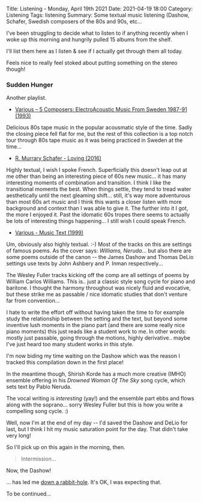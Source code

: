 Title: Listening - Monday, April 19th 2021
Date: 2021-04-19 18:00
Category: Listening
Tags: listening
Summary: Some textual music listening (Dashow, Schafer, Swedish composers of the 80s and 90s, etc...


I've been struggling to decide what to listen to if anything recently when 
I woke up this morning and hungrily pulled 15 albums from the shelf.

I'll list them here as I listen & see if I actually get through them all today.

Feels nice to really feel stoked about putting something on the stereo though!

### Sudden Hunger

Another playlist.

- [Various – 5 Composers: ElectroAcoustic Music From Sweden 1987-91 (1993)](https://www.discogs.com/Various-5-Composers-ElectroAcoustic-Music-From-Sweden-1987-91/release/280044)

Delicious 80s tape music in the popular acousmatic style of the time. Sadly the closing piece fell flat for me, but the rest of this collection is a top notch tour through 80s tape music as it was being practiced in Sweden at the time...


- [R. Murrary Schafer - Loving (2016)](https://www.discogs.com/R-Murray-Schafer-Loving/release/12644023)

Highly textual, I wish I spoke French. Superficially this doesn't leap out at me other than being an interesting piece of 60s new music... it has many interesting 
moments of combination and transition. I think I like the transitional moments the best. When things settle, they tend to tread water aesthetically until the next 
gleaming shift... still, it's way more adventurous than most 60s art music and I think this wants a closer listen with more background and context than 
I was able to give it. The further into it I got, the more I enjoyed it. Past the idomatic 60s tropes there seems to actually be lots of interesting things happening...
I still wish I could speak French.


- [Various - Music Text (1999)](https://www.discogs.com/Fuller-Korde-Dashow-DeLio-Williams-Neruda-Ashbery-Inman-Music-Text/release/5079820)

Um, obviously also highly textual. :-) Most of the tracks on this are settings of famous poems. As the cover says: *Williams, Neruda*... but also there are 
some poems outside of the canon -- the James Dashow and Thomas DeLio settings use texts by John Ashbery and P. Inman respectively...

The Wesley Fuller tracks kicking off the comp are all settings of poems by William Carlos Williams. This is.. just a classic style song cycle for piano and baritone.
I thought the harmony throughout was nicely fluid and evocative, but these strike me as passable / nice idomatic studies that don't venture far from convention...

I hate to write the effort off without having taken the time to for example study the relationship between the setting and the text, but 
beyond some inventive lush moments in the piano part (and there are some really nice piano moments) this just reads like a student work to me. 
In other words: mostly just passable, going through the motions, highly derivative.. maybe I've just heard too many student works in this style.

I'm now biding my time waiting on the Dashow which was the reason I tracked this compilation down in the first place!

In the meantime though, Shirish Korde has a much more creative (IMHO) ensemble offering in his *Drowned Woman Of The Sky* song cycle, which sets text by Pablo Neruda.

The vocal writing is *interesting* (yay!) and the ensemble part ebbs and flows along with the soprano... sorry Wesley Fuller but this is how you write 
a compelling song cycle. :)

Well, now I'm at the end of my day -- I'd saved the Dashow and DeLio for last, but I think I hit my music saturation point for the day. That didn't take very long!

So I'll pick up on this again in the morning, then.

> Intermission...

Now, the Dashow!

... has led me [down a rabbit-hole](/research/). It's OK, I was expecting that.

To be continued...
